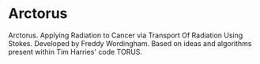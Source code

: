 # Arctorus
Arctorus. Applying Radiation to Cancer via Transport Of Radiation Using Stokes. Developed by Freddy Wordingham. Based on ideas and algorithms present within Tim Harries' code TORUS.
